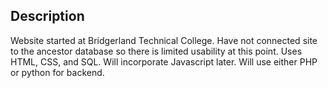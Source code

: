 ## Description

Website started at Bridgerland Technical College. Have not connected site to the ancestor database so there is limited usability at this point.
Uses HTML, CSS, and SQL. Will incorporate Javascript later. Will use either PHP or python for backend.
